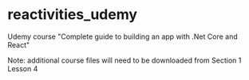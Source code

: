 # reactivities_udemy
Udemy course "Complete guide to building an app with .Net Core and React"

Note:
additional course files will need to be downloaded from Section 1 Lesson 4
